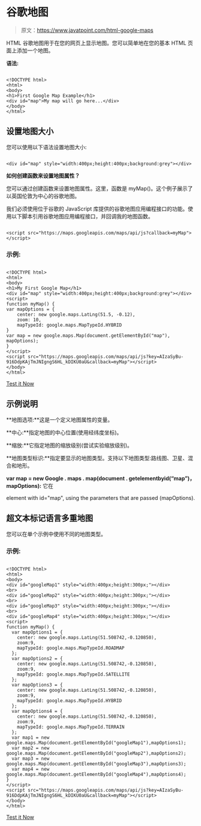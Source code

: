 # 谷歌地图

> 原文：<https://www.javatpoint.com/html-google-maps>

HTML 谷歌地图用于在您的网页上显示地图。您可以简单地在您的基本 HTML 页面上添加一个地图。

**语法:**

```

<!DOCTYPE html>
<html>
<body>
<h1>First Google Map Example</h1>
<div id="map">My map will go here...</div>
</body>
</html>

```

## 设置地图大小

您可以使用以下语法设置地图大小:

```

<div id="map" style="width:400px;height:400px;background:grey"></div>

```

**如何创建函数来设置地图属性？**

您可以通过创建函数来设置地图属性。这里，函数是 myMap()。这个例子展示了以英国伦敦为中心的谷歌地图。

我们必须使用位于谷歌的 JavaScript 库提供的谷歌地图应用编程接口的功能。使用以下脚本引用谷歌地图应用编程接口，并回调我的地图函数。

```

<script src="https://maps.googleapis.com/maps/api/js?callback=myMap"></script> 

```

### 示例:

```

<!DOCTYPE html>
<html>
<body>
<h1>My First Google Map</h1>
<div id="map" style="width:400px;height:400px;background:grey"></div>
<script>
function myMap() {
var mapOptions = {
    center: new google.maps.LatLng(51.5, -0.12),
    zoom: 10,
    mapTypeId: google.maps.MapTypeId.HYBRID
}
var map = new google.maps.Map(document.getElementById("map"), mapOptions);
}
</script>
<script src="https://maps.googleapis.com/maps/api/js?key=AIzaSyBu-916DdpKAjTmJNIgngS6HL_kDIKU0aU&callback=myMap"></script>
</body>
</html>

```

[Test it Now](https://www.javatpoint.com/oprweb/test.jsp?filename=htmlgooglemaps2)

## 示例说明

**地图选项:**这是一个定义地图属性的变量。

**中心:**指定地图的中心位置(使用经纬度坐标)。

**缩放:**它指定地图的缩放级别(尝试实验缩放级别)。

**地图类型标识:**指定要显示的地图类型。支持以下地图类型:路线图、卫星、混合和地形。

**var map = new Google . maps . map(document . getelementbyid(“map”)，mapOptions):** 它在

element with id="map", using the parameters that are passed (mapOptions).

## 超文本标记语言多重地图

您可以在单个示例中使用不同的地图类型。

### 示例:

```

<!DOCTYPE html>
<html>
<body>
<div id="googleMap1" style="width:400px;height:300px;"></div>
<br>
<div id="googleMap2" style="width:400px;height:300px;"></div>
<br>
<div id="googleMap3" style="width:400px;height:300px;"></div>
<br>
<div id="googleMap4" style="width:400px;height:300px;"></div>
<script>
function myMap() {
  var mapOptions1 = {
    center: new google.maps.LatLng(51.508742,-0.120850),
    zoom:9,
    mapTypeId: google.maps.MapTypeId.ROADMAP
  };
  var mapOptions2 = {
    center: new google.maps.LatLng(51.508742,-0.120850),
    zoom:9,
    mapTypeId: google.maps.MapTypeId.SATELLITE
  };
  var mapOptions3 = {
    center: new google.maps.LatLng(51.508742,-0.120850),
    zoom:9,
    mapTypeId: google.maps.MapTypeId.HYBRID
  };
  var mapOptions4 = {
    center: new google.maps.LatLng(51.508742,-0.120850),
    zoom:9,
    mapTypeId: google.maps.MapTypeId.TERRAIN
  };
  var map1 = new google.maps.Map(document.getElementById("googleMap1"),mapOptions1);
  var map2 = new google.maps.Map(document.getElementById("googleMap2"),mapOptions2);
  var map3 = new google.maps.Map(document.getElementById("googleMap3"),mapOptions3);
  var map4 = new google.maps.Map(document.getElementById("googleMap4"),mapOptions4);
}
</script>
<script src="https://maps.googleapis.com/maps/api/js?key=AIzaSyBu-916DdpKAjTmJNIgngS6HL_kDIKU0aU&callback=myMap"></script>
</body>
</html>

```

[Test it Now](https://www.javatpoint.com/oprweb/test.jsp?filename=htmlgooglemaps3)